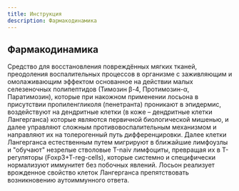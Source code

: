 ```yaml
---
title: Инструкция
description: Фармакодинамика
---
```

## Фармакодинамика

Средство для восстановления повреждённых мягких тканей, преодоления воспалительных процессов в организме с заживляющим и омолаживающим эффектом основанное на действии малых селезеночных полипептидов (Тимозин β-4, Протимозин-α, Паратимозин), которые при накожном применении лосьона в присутствии пропиленгликоля (пенетранта) проникают в эпидермис, воздействуют на дендритные клетки (в коже – дендритные клетки Лангерганса) которые являются первичной биологической мишенью, и далее управляют сложным противовоспалительным механизмом и направляют их на толерогенный путь дифференцировки. Далее клетки Лангерганса естественным путем мигрируют в ближайшие лимфоузлы и "обучают" незрелые стволовые Т-naiv лимфоциты, превращая их в Т-регуляторы (Foxp3+T-reg-cells), которые системно и специфически нормализуют иммунитет без побочных явлений. Лосьон реализует врожденное свойство клеток Лангерганса препятствовать возникновению аутоиммунного ответа.
